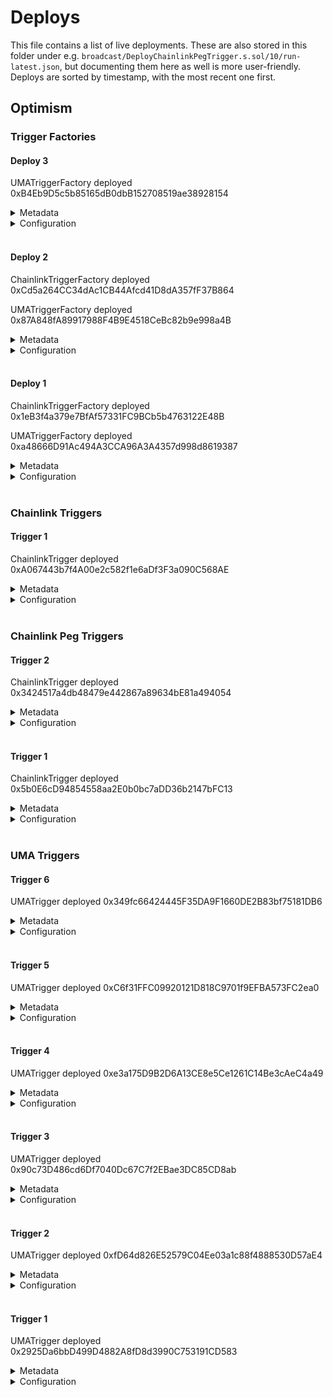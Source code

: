 # Deploys

This file contains a list of live deployments.
These are also stored in this folder under e.g. `broadcast/DeployChainlinkPegTrigger.s.sol/10/run-latest.json`, but documenting them here as well is more user-friendly.
Deploys are sorted by timestamp, with the most recent one first.

## Optimism

### Trigger Factories

#### Deploy 3

UMATriggerFactory deployed 0xB4Eb9D5c5b85165dB0dbB152708519ae38928154

<details>
  <summary>Metadata</summary>

  - Timestamp: 1661268240
  - Parsed timestamp: 2022-08-22T16:37:43.000Z
  - Commit: e95350d8463372ddc40da25bc7c3cdebd2a53d15
</details>
<details>
  <summary>Configuration</summary>

  - manager 0x1f513585D8bB1F994b37F2aaAB3F8499E52ca534
  - umaOracleFinder 0x278d6b1aA37d09769E519f05FcC5923161A8536D
</details>
<br />

#### Deploy 2

ChainlinkTriggerFactory deployed 0xCd5a264CC34dAc1CB44Afcd41D8dA357fF37B864

UMATriggerFactory deployed 0x87A848fA89917988F4B9E4518CeBc82b9e998a4B

<details>
  <summary>Metadata</summary>

  - Timestamp: 1661186263
  - Parsed timestamp: 2022-08-22T16:37:43.000Z
  - Commit: 6b5bbbd84ecd2d87cef772f87cdd2fea94e6804d
</details>
<details>
  <summary>Configuration</summary>

  - manager 0x1f513585D8bB1F994b37F2aaAB3F8499E52ca534
  - umaOracleFinder 0x278d6b1aA37d09769E519f05FcC5923161A8536D
</details>
<br />

#### Deploy 1

ChainlinkTriggerFactory deployed 0x1eB3f4a379e7BfAf57331FC9BCb5b4763122E48B

UMATriggerFactory deployed 0xa48666D91Ac494A3CCA96A3A4357d998d8619387

<details>
  <summary>Metadata</summary>

  - Timestamp: 1660588222
  - Parsed timestamp: 2022-08-15T18:30:22.000Z
</details>
<details>
  <summary>Configuration</summary>

  - manager 0x1f513585D8bB1F994b37F2aaAB3F8499E52ca534
  - umaOracleFinder 0x278d6b1aA37d09769E519f05FcC5923161A8536D
</details>
<br />

### Chainlink Triggers

#### Trigger 1

ChainlinkTrigger deployed 0xA067443b7f4A00e2c582f1e6aDf3F3a090C568AE

<details>
  <summary>Metadata</summary>

  - Timestamp: 1660589980
  - Parsed timestamp: 2022-08-15T18:59:40.000Z
</details>
<details>
  <summary>Configuration</summary>

  - chainlinkTriggerFactory 0x1eB3f4a379e7BfAf57331FC9BCb5b4763122E48B
  - truthOracle 0x13e3Ee699D1909E989722E753853AE30b17e08c5 (ETH / USD)
  - trackingOracle 0x41878779a388585509657CE5Fb95a80050502186 (stETH / USD)
  - priceTolerance 5000
  - truthFrequencyTolerance 1201
  - trackingFrequencyTolerance 86401
</details>
<br />

### Chainlink Peg Triggers

#### Trigger 2

ChainlinkTrigger deployed 0x3424517a4db48479e442867a89634bE81a494054

<details>
  <summary>Metadata</summary>

  - Timestamp: 1661186636
  - Parsed timestamp: 2022-08-22T16:43:56.000Z
</details>
<details>
  <summary>Configuration</summary>

  - chainlinkTriggerFactory 0xCd5a264CC34dAc1CB44Afcd41D8dA357fF37B864
  - pegPrice 100000000
  - decimals 8
  - truthOracle 0x604d0e8fb90db7d42baef32edc6416e586eb3f14
  - trackingOracle 0xECef79E109e997bCA29c1c0897ec9d7b03647F5E
  - priceTolerance 5000
  - frequencyTolerance 86400
  - triggerName USDT Peg Protection
  - triggerDescription A trigger that toggles if the Chainlink USDT / USD oracle on Optimism diverges from $1.00 USD by more than 50%.
  - triggerLogoURI https://s2.coinmarketcap.com/static/img/coins/64x64/825.png
</details>
<br />

#### Trigger 1

ChainlinkTrigger deployed 0x5b0E6cD94854558aa2E0b0bc7aDD36b2147bFC13

<details>
  <summary>Metadata</summary>

  - Timestamp: 1660588843
  - Parsed timestamp: 2022-08-15T18:40:43.000Z
</details>
<details>
  <summary>Configuration</summary>

  - chainlinkTriggerFactory 0x1eB3f4a379e7BfAf57331FC9BCb5b4763122E48B
  - pegPrice 100000000
  - decimals 8
  - trackingOracle 0x82f6491eF3bb1467C1cb283cDC7Df18B2B9b968E (MockChainlinkOracle)
  - priceTolerance 5000
  - frequencyTolerance 43200
</details>
<br />

### UMA Triggers

#### Trigger 6

UMATrigger deployed 0x349fc66424445F35DA9F1660DE2B83bf75181DB6

<details>
  <summary>Metadata</summary>

  - Timestamp: 1661187280
  - Parsed timestamp: 2022-08-22T16:54:40.000Z
</details>
<details>
  <summary>Configuration</summary>

  - umaTriggerFactory 0x87A848fA89917988F4B9E4518CeBc82b9e998a4B
  - query q: title: Was there a Nomad Protocol hack?, description: Was there a hack, bug, user error, or malfeasance resulting in a loss or lock-up of tokens in the Nomad protocol (https://app.nomad.xyz/) at any point after Ethereum Mainnet block number 15391430? This will revert if a non-YES answer is proposed.
  - rewardToken 0x7F5c764cBc14f9669B88837ca1490cCa17c31607
  - rewardAmount 5000000
  - bondAmount 10000000
  - proposalDisputeWindow 172800
  - triggerName Nomad Protection
  - triggerDescription General purpose protection against the Nomad protocol getting hacked.
  - triggerLogoURI https://pbs.twimg.com/profile_images/1513895777709400070/AIiERUfX_400x400.png
</details>
<br />

#### Trigger 5

UMATrigger deployed 0xC6f31FFC09920121D818C9701f9EFBA573FC2ea0

<details>
  <summary>Metadata</summary>

  - Timestamp: 1660591768
  - Parsed timestamp: 2022-08-15T19:29:28.000Z
</details>
<details>
  <summary>Configuration</summary>

  - umaTriggerFactory 0xa48666D91Ac494A3CCA96A3A4357d998d8619387
  - query q: title: Hop Protocol, description: Was there a hack, bug, user error, or malfeasance resulting in a loss or lock-up of tokens in the Hop protocol on Ethereum Mainnet at any point after Ethereum Mainnet block number 114400? This will revert if a 'no' answer is proposed.
  - rewardToken 0x7F5c764cBc14f9669B88837ca1490cCa17c31607
  - rewardAmount 5000000
  - bondAmount 5000000
  - proposalDisputeWindow 3600
</details>
<br />

#### Trigger 4

UMATrigger deployed 0xe3a175D9B2D6A13CE8e5Ce1261C14Be3cAeC4a49

<details>
  <summary>Metadata</summary>

  - Timestamp: 1660591704
  - Parsed timestamp: 2022-08-15T19:28:24.000Z
</details>
<details>
  <summary>Configuration</summary>

  - umaTriggerFactory 0xa48666D91Ac494A3CCA96A3A4357d998d8619387
  - query q: title: Curve Finance 3pool, description: Was there a hack, bug, user error, or malfeasance resulting in a loss or lock-up of tokens in the Curve Finance 3pool on Ethereum Mainnet at any point after Ethereum Mainnet block number 114400? This will revert if a 'no' answer is proposed.
  - rewardToken 0x7F5c764cBc14f9669B88837ca1490cCa17c31607
  - rewardAmount 5000000
  - bondAmount 5000000
  - proposalDisputeWindow 3600
</details>
<br />

#### Trigger 3

UMATrigger deployed 0x90c73D486cd6Df7040Dc67C7f2EBae3DC85CD8ab

<details>
  <summary>Metadata</summary>

  - Timestamp: 1660591658
  - Parsed timestamp: 2022-08-15T19:27:38.000Z
</details>
<details>
  <summary>Configuration</summary>

  - umaTriggerFactory 0xa48666D91Ac494A3CCA96A3A4357d998d8619387
  - query q: title: Aave v3, description: Was there a hack, bug, user error, or malfeasance resulting in a loss or lock-up of tokens in Aave v3 on Ethereum Mainnet at any point after Ethereum Mainnet block number 114400? This will revert if a 'no' answer is proposed.
  - rewardToken 0x7F5c764cBc14f9669B88837ca1490cCa17c31607
  - rewardAmount 5000000
  - bondAmount 5000000
  - proposalDisputeWindow 3600
</details>
<br />

#### Trigger 2

UMATrigger deployed 0xfD64d826E52579C04Ee03a1c88f4888530D57aE4

<details>
  <summary>Metadata</summary>

  - Timestamp: 1660591273
  - Parsed timestamp: 2022-08-15T19:21:13.000Z
</details>
<details>
  <summary>Configuration</summary>

  - umaTriggerFactory 0xa48666D91Ac494A3CCA96A3A4357d998d8619387
  - query q: title: Uniswap v3, description: Was there a hack, bug, user error, or malfeasance resulting in a loss or lock-up of tokens in Uniswap v3 on Ethereum Mainnet at any point after Ethereum Mainnet block number 114400? This will revert if a 'no' answer is proposed.
  - rewardToken 0x7F5c764cBc14f9669B88837ca1490cCa17c31607
  - rewardAmount 5000000
  - bondAmount 5000000
  - proposalDisputeWindow 3600
</details>
<br />

#### Trigger 1

UMATrigger deployed 0x2925Da6bbD499D4882A8fD8d3990C753191CD583

<details>
  <summary>Metadata</summary>

  - Timestamp: 1660590939
  - Parsed timestamp: 2022-08-15T19:15:39.000Z
</details>
<details>
  <summary>Configuration</summary>

  - umaTriggerFactory 0xa48666D91Ac494A3CCA96A3A4357d998d8619387
  - query q: title: Mock UMA Trigger, description: Is the current date after August 17, 2022 in New York City, USA? 'No' answers are not accepted.
  - rewardToken 0x7F5c764cBc14f9669B88837ca1490cCa17c31607
  - rewardAmount 5000000
  - bondAmount 5000000
  - proposalDisputeWindow 3600
</details>
<br />